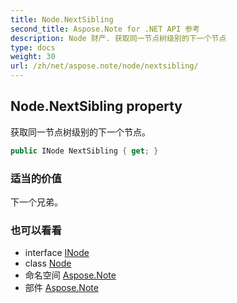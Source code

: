 ```yaml
---
title: Node.NextSibling
second_title: Aspose.Note for .NET API 参考
description: Node 财产. 获取同一节点树级别的下一个节点
type: docs
weight: 30
url: /zh/net/aspose.note/node/nextsibling/
---
```

## Node.NextSibling property

获取同一节点树级别的下一个节点。

```csharp
public INode NextSibling { get; }
```

### 适当的价值

下一个兄弟。

### 也可以看看

* interface [INode](../../inode/)
* class [Node](../)
* 命名空间 [Aspose.Note](../../node/)
* 部件 [Aspose.Note](../../../)


